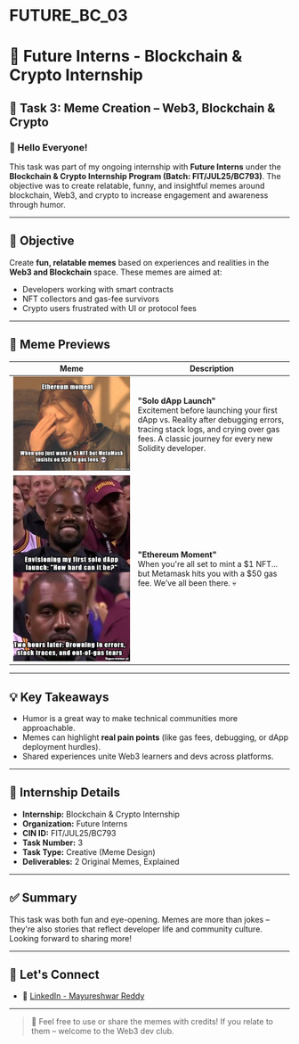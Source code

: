 # FUTURE_BC_03

# 🚀 Future Interns - Blockchain & Crypto Internship

## 🧩 Task 3: Meme Creation – Web3, Blockchain & Crypto

### 👋 Hello Everyone!

This task was part of my ongoing internship with **Future Interns** under the **Blockchain & Crypto Internship Program (Batch: FIT/JUL25/BC793)**. The objective was to create relatable, funny, and insightful memes around blockchain, Web3, and crypto to increase engagement and awareness through humor.

---

## 🧠 Objective

Create **fun, relatable memes** based on experiences and realities in the **Web3 and Blockchain** space. These memes are aimed at:
- Developers working with smart contracts
- NFT collectors and gas-fee survivors
- Crypto users frustrated with UI or protocol fees

---

## 📸 Meme Previews

| Meme | Description |
|------|-------------|
| ![Solo dApp Launch Meme](./firstdapp.png) | **"Solo dApp Launch"**<br>Excitement before launching your first dApp vs. Reality after debugging errors, tracing stack logs, and crying over gas fees. A classic journey for every new Solidity developer. |
| ![Metamask Gas Fees Meme](./gas_fees.png) | **"Ethereum Moment"**<br>When you're all set to mint a $1 NFT... but Metamask hits you with a $50 gas fee. We’ve all been there. 💀|

---

## 💡 Key Takeaways

- Humor is a great way to make technical communities more approachable.
- Memes can highlight **real pain points** (like gas fees, debugging, or dApp deployment hurdles).
- Shared experiences unite Web3 learners and devs across platforms.

---

## 📌 Internship Details

- **Internship:** Blockchain & Crypto Internship  
- **Organization:** Future Interns  
- **CIN ID:** FIT/JUL25/BC793    
- **Task Number:** 3  
- **Task Type:** Creative (Meme Design)  
- **Deliverables:** 2 Original Memes, Explained  

---

## ✅ Summary

This task was both fun and eye-opening. Memes are more than jokes – they're also stories that reflect developer life and community culture. Looking forward to sharing more!

---

## 🔗 Let's Connect

- 🔗 [LinkedIn - Mayureshwar Reddy](https://www.linkedin.com/in/mayureshwar-reddy-37a4a2342)

---

> 🙌 Feel free to use or share the memes with credits! If you relate to them – welcome to the Web3 dev club.
